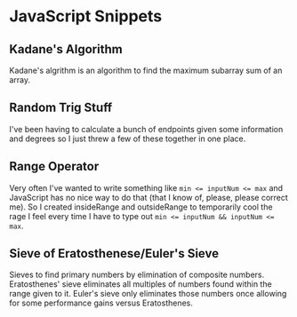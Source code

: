 # JavaScript Snippets

## Kadane's Algorithm

Kadane's algrithm is an algorithm to find the maximum subarray sum of an array.

## Random Trig Stuff

I've been having to calculate a bunch of endpoints given some information and degrees so I just threw a few of these together in one place.

## Range Operator

Very often I've wanted to write something like `min <= inputNum <= max` and JavaScript has no nice way to do that (that I know of, please, please correct me). So I created insideRange and outsideRange to temporarily cool the rage I feel every time I have to type out `min <= inputNum && inputNum <= max`.

## Sieve of Eratosthenese/Euler's Sieve

Sieves to find primary numbers by elimination of composite numbers. Eratosthenes' sieve eliminates all multiples of numbers found within the range given to it. Euler's sieve only eliminates those numbers once allowing for some performance gains versus Eratosthenes.

